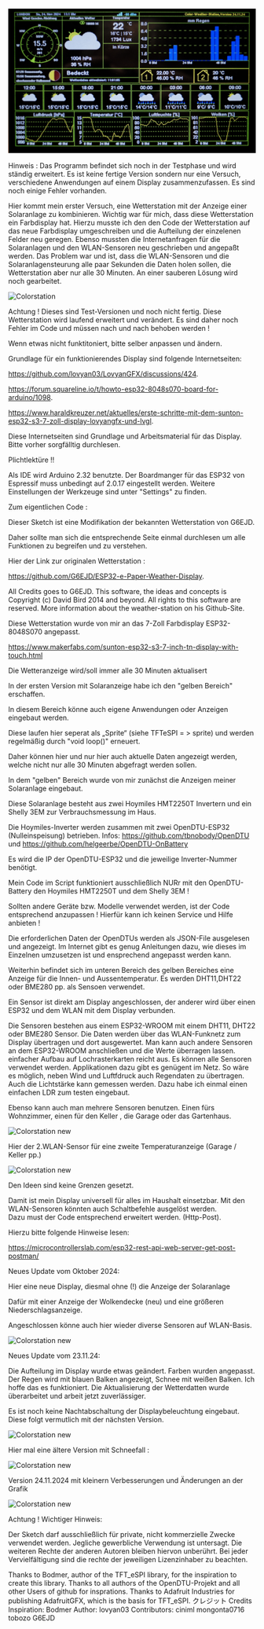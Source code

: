 ![Colorstation](https://github.com/Zurrmaxe/ColorWeatherDisplay/blob/6b400cef94f60ac23cd17803fd36b069af87d63d/Weatherstation%20Kopie.jpg)

Hinweis : Das Programm befindet sich noch in der Testphase und wird ständig erweitert. Es ist keine fertige Version sondern nur eine Versuch, verschiedene Anwendungen auf einem Display zusammenzufassen. Es sind noch einige Fehler vorhanden.

Hier kommt mein erster Versuch, eine Wetterstation mit der Anzeige einer Solaranlage zu kombinieren. Wichtig war für mich, dass diese Wetterstation ein Farbdisplay hat.
Hierzu musste ich den den Code der Wetterstation auf das neue Farbdisplay umgeschreiben und die Aufteilung der einzelenen Felder neu geregen.
Ebenso mussten die Internetanfragen für die Solaranlagen und den WLAN-Sensoren neu geschrieben und angepaßt werden.
Das Problem war und ist, dass die WLAN-Sensoren und die Solaranlagensteurung alle paar Sekunden die Daten holen sollen, die Wetterstation aber nur alle 30 Minuten.
An einer sauberen Lösung wird noch gearbeitet.

![Colorstation](https://github.com/user-attachments/assets/abc309b8-a76e-4789-b62d-9e85a6fdbd5d)


Achtung ! Dieses sind Test-Versionen und noch nicht fertig. 
Diese Wetterstation wird laufend erweitert und verändert. Es sind daher noch Fehler im Code und müssen nach und nach behoben werden ! 

Wenn etwas nicht funktitoniert, bitte selber anpassen und ändern. 

Grundlage für ein funktionierendes Display sind folgende Internetseiten:

https://github.com/lovyan03/LovyanGFX/discussions/424.

https://forum.squareline.io/t/howto-esp32-8048s070-board-for-arduino/1098.

https://www.haraldkreuzer.net/aktuelles/erste-schritte-mit-dem-sunton-esp32-s3-7-zoll-display-lovyangfx-und-lvgl.

Diese Internetseiten sind Grundlage und Arbeitsmaterial für das Display. Bitte vorher sorgfälltig durchlesen. 

Plichtlektüre !!

Als IDE wird Arduino 2.32 benutzte. Der Boardmanger für das ESP32 von Espressif muss unbedingt auf 2.0.17 eingestellt werden.
Weitere Einstellungen der Werkzeuge sind unter "Settings" zu finden.

Zum eigentlichen Code :

Dieser Sketch ist eine Modifikation der bekannten Wetterstation von G6EJD. 

Daher sollte man sich die entsprechende Seite einmal durchlesen um alle Funktionen zu begreifen und zu verstehen.

Hier der Link zur originalen Wetterstation :

https://github.com/G6EJD/ESP32-e-Paper-Weather-Display. 

All Credits goes to G6EJD. This software, the ideas and concepts is Copyright (c) David Bird 2014 and beyond.  All rights to this software are reserved. More information about the weather-station on his Github-Site.

Diese Wetterstation wurde von mir an das 7-Zoll Farbdisplay ESP32-8048S070 angepasst.

https://www.makerfabs.com/sunton-esp32-s3-7-inch-tn-display-with-touch.html

Die Wetteranzeige wird/soll immer alle 30 Minuten aktualisert

In der ersten Version mit Solaranzeige habe ich den "gelben Bereich" erschaffen. 

In diesem Bereich könne auch eigene Anwendungen oder Anzeigen eingebaut werden. 

Diese laufen hier seperat als „Sprite“ (siehe TFTeSPI = > sprite) und werden regelmäßig durch "void loop()" erneuert. 

Daher können hier und nur hier auch aktuelle Daten angezeigt werden, welche nicht nur alle 30 Minuten abgefragt werden sollen.

In dem "gelben" Bereich wurde von mir zunächst die Anzeigen meiner Solaranlage eingebaut.

Diese Solaranlage besteht aus zwei Hoymiles HMT2250T Invertern und ein Shelly 3EM zur Verbrauchsmessung im Haus.

Die Hoymiles-Inverter werden zusammen mit zwei OpenDTU-ESP32 (Nulleinspeisung) betrieben. 
Infos: https://github.com/tbnobody/OpenDTU  und https://github.com/helgeerbe/OpenDTU-OnBattery

Es wird die IP der OpenDTU-ESP32 und die jeweilige Inverter-Nummer benötigt. 

Mein Code im Script funktioniert ausschließlich NURr mit den OpenDTU-Battery den Hoymiles HMT2250T und dem Shelly 3EM ! 

Sollten andere Geräte bzw. Modelle verwendet werden, ist der Code entsprechend anzupassen ! Hierfür kann ich keinen Service und Hilfe anbieten ! 

Die erforderlichen Daten der OpenDTUs werden als JSON-File ausgelesen und angezeigt. Im Internet gibt es genug Anleitungen dazu, wie dieses im Einzelnen umzusetzen ist und ensprechend angepasst werden kann.

Weiterhin befindet sich im unteren Bereich des gelben Bereiches eine Anzeige für die Innen- und Aussentemperatur. Es werden DHT11,DHT22 oder BME280 pp. als Sensoen verwendet.

Ein Sensor ist direkt am Display angeschlossen, der anderer wird über einen ESP32 und dem WLAN  mit dem Display verbunden.

Die Sensoren bestehen aus einem ESP32-WROOM mit einem DHT11, DHT22 oder BME280 Sensor. Die Daten werden über das WLAN-Funknetz zum Display übertragen und dort ausgewertet.
Man kann auch andere Sensoren an dem ESP32-WROOM anschließen und die Werte überragen lassen. 
einfacher Aufbau auf Lochrasterkarten reicht aus. Es können alle Sensoren verwendet werden.  Applikationen dazu gibt es genügent im Netz.
So wäre es möglich, neben Wind und Luftfdruck auch Regendaten zu übertragen. Auch die Lichtstärke kann gemessen werden. 
Dazu habe ich einmal einen einfachen LDR zum testen eingebaut.

Ebenso kann auch man mehrere Sensoren benutzen. Einen fürs Wohnzimmer, einen für den Keller , die Garage oder das Gartenhaus.


![Colorstation new](https://github.com/Zurrmaxe/ColorWeatherDtu/blob/7c9367bba9eeea2a3b3b8ae7899596b93c5ad604/WLAN1.jpg)

Hier der 2.WLAN-Sensor für eine zweite Temperaturanzeige (Garage / Keller pp.)

![Colorstation new](https://github.com/Zurrmaxe/ColorWeatherDtu/blob/25f187e03a9b11aa9a980155490c1e9ca6ed305a/WLAN2.jpg)



Den Ideen sind keine Grenzen gesetzt.

Damit ist mein Display universell für alles im Haushalt einsetzbar. 
Mit den WLAN-Sensoren könnten auch Schaltbefehle ausgelöst werden.  
Dazu must der Code entsprechend erweitert werden. (Http-Post). 

Hierzu bitte folgende Hinweise lesen:

https://microcontrollerslab.com/esp32-rest-api-web-server-get-post-postman/


Neues Update vom Oktober 2024:

Hier eine neue Display, diesmal ohne (!) die Anzeige der Solaranlage

Dafür mit einer Anzeige der Wolkendecke (neu) und eine größeren Niederschlagsanzeige.

Angeschlossen könne auch hier wieder diverse Sensoren auf WLAN-Basis. 

![Colorstation new](https://github.com/Zurrmaxe/ColorWeatherDtu/blob/41fbac06e993acbfadbc69fdc2b3b2a37730f305/neue%20version.jpg)

Neues Update vom 23.11.24:

Die Aufteilung im Display wurde etwas geändert.
Farben wurden angepasst. Der Regen wird mit blauen Balken angezeigt, Schnee mit weißen Balken.
Ich hoffe das es funktioniert.
Die Aktualisierung der Wetterdatten wurde überarbeitet und arbeit jetzt zuverlässiger.

Es ist noch keine Nachtabschaltung der Displaybeleuchtung eingebaut. Diese folgt vermutlich mit der nächsten Version.

![Colorstation new](https://github.com/Zurrmaxe/ColorWeatherDtu/blob/1b22db09ef8fcf1b90c9ef2de0ea99b98d7ae641/231124.jpg)

Hier mal eine ältere Version mit Schneefall :

![Colorstation new](https://github.com/Zurrmaxe/ColorWeatherDtu/blob/427cf98698a520ca46a23a2bf7bd6773d3827ae4/231124A.jpg)

Version 24.11.2024 mit kleinern Verbesserungen und Änderungen an der Grafik

![Colorstation new](https://github.com/Zurrmaxe/ColorWeatherDtu/blob/ca3d1c1dfed837a4f9e77ad2635e5faaa2ade7b9/241124.jpg)


Achtung ! Wichtiger Hinweis:

Der Sketch darf ausschließlich für private, nicht kommerzielle Zwecke verwendet werden. 
Jegliche gewerbliche Verwendung ist untersagt. Die weiteren Rechte der anderen Autoren bleiben hiervon unberührt. 
Bei jeder Vervielfältigung sind die rechte der jeweiligen Lizenzinhaber zu beachten. 


Thanks to Bodmer, author of the TFT_eSPI library, for the inspiration to create this library.
Thanks to all authors of the OpenDTU-Projekt and all other Users of github for insprations.
Thanks to Adafruit Industries for publishing AdafruitGFX, which is the basis for TFT_eSPI. 
クレジット Credits
Inspiration: Bodmer 
Author: lovyan03 
Contributors: 
ciniml 
mongonta0716 
tobozo 
G6EJD
